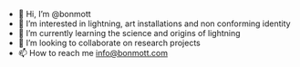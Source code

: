 - 👋 Hi, I’m @bonmott
- 👀 I’m interested in lightning, art installations and non conforming identity
- 🌱 I’m currently learning the science and origins of lightning
- 💞️ I’m looking to collaborate on research projects
- 📫 How to reach me info@bonmott.com

<!---
bonmott/bonmott is a ✨ special ✨ repository because its `README.md` (this file) appears on your GitHub profile.
You can click the Preview link to take a look at your changes.
--->

